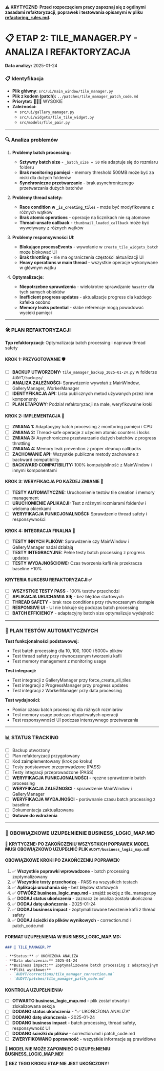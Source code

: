 **⚠️ KRYTYCZNE: Przed rozpoczęciem pracy zapoznaj się z ogólnymi zasadami refaktoryzacji, poprawek i testowania opisanymi w pliku [refactoring_rules.md](refactoring_rules.md).**

# 📋 ETAP 2: TILE_MANAGER.PY - ANALIZA I REFAKTORYZACJA

**Data analizy:** 2025-01-24

### 📋 Identyfikacja

- **Plik główny:** `src/ui/main_window/tile_manager.py`
- **Plik z kodem (patch):** `../patches/tile_manager_patch_code.md`
- **Priorytet:** 🔴🔴🔴 WYSOKIE
- **Zależności:**
  - `src/ui/gallery_manager.py`
  - `src/ui/widgets/file_tile_widget.py`
  - `src/models/file_pair.py`

---

### 🔍 Analiza problemów

1. **Problemy batch processing:**

   - **Sztywny batch size** - `_batch_size = 50` nie adaptuje się do rozmiaru folderu
   - **Brak monitoring pamięci** - memory threshold 500MB może być za niski dla dużych folderów
   - **Synchroniczne przetwarzanie** - brak asynchronicznego przetwarzania dużych batchów

2. **Problemy thread safety:**

   - **Race condition w `_is_creating_tiles`** - może być modyfikowane z różnych wątków
   - **Brak atomic operations** - operacje na licznikach nie są atomowe
   - **Thread-unsafe callback** - `thumbnail_loaded_callback` może być wywoływany z różnych wątków

3. **Problemy responsywności UI:**

   - **Blokujące processEvents** - wywołanie w `create_tile_widgets_batch` może blokować UI
   - **Brak throttling** - nie ma ograniczenia częstości aktualizacji UI
   - **Heavy operations w main thread** - wszystkie operacje wykonywane w głównym wątku

4. **Optymalizacje:**
   - **Niepotrzebne sprawdzenia** - wielokrotne sprawdzanie `hasattr` dla tych samych obiektów
   - **Inefficient progress updates** - aktualizacje progress dla każdego kafelka osobno
   - **Memory leaks potential** - słabe referencje mogą powodować wycieki pamięci

---

### 🛠️ PLAN REFAKTORYZACJI

**Typ refaktoryzacji:** Optymalizacja batch processing i naprawa thread safety

#### KROK 1: PRZYGOTOWANIE 🛡️

- [ ] **BACKUP UTWORZONY:** `tile_manager_backup_2025-01-24.py` w folderze `AUDYT/backups/`
- [ ] **ANALIZA ZALEŻNOŚCI:** Sprawdzenie wywołań z MainWindow, GalleryManager, WorkerManager
- [ ] **IDENTYFIKACJA API:** Lista publicznych metod używanych przez inne komponenty
- [ ] **PLAN ETAPOWY:** Podział refaktoryzacji na małe, weryfikowalne kroki

#### KROK 2: IMPLEMENTACJA 🔧

- [ ] **ZMIANA 1:** Adaptacyjny batch processing z monitoring pamięci i CPU
- [ ] **ZMIANA 2:** Thread-safe operacje z użyciem atomic counters i locks
- [ ] **ZMIANA 3:** Asynchroniczne przetwarzanie dużych batchów z progress throttling
- [ ] **ZMIANA 4:** Memory leak prevention z proper cleanup callbacks
- [ ] **ZACHOWANIE API:** Wszystkie publiczne metody zachowane z backward compatibility
- [ ] **BACKWARD COMPATIBILITY:** 100% kompatybilność z MainWindow i innymi komponentami

#### KROK 3: WERYFIKACJA PO KAŻDEJ ZMIANIE 🧪

- [ ] **TESTY AUTOMATYCZNE:** Uruchomienie testów tile creation i memory management
- [ ] **URUCHOMIENIE APLIKACJI:** Test z różnymi rozmiarami folderów i wieloma okienkami
- [ ] **WERYFIKACJA FUNKCJONALNOŚCI:** Sprawdzenie thread safety i responsywności

#### KROK 4: INTEGRACJA FINALNA 🔗

- [ ] **TESTY INNYCH PLIKÓW:** Sprawdzenie czy MainWindow i GalleryManager nadal działają
- [ ] **TESTY INTEGRACYJNE:** Pełne testy batch processing z progress updates
- [ ] **TESTY WYDAJNOŚCIOWE:** Czas tworzenia kafli nie przekracza baseline +10%

#### KRYTERIA SUKCESU REFAKTORYZACJI ✅

- [ ] **WSZYSTKIE TESTY PASS** - 100% testów przechodzi
- [ ] **APLIKACJA URUCHAMIA SIĘ** - bez błędów startowych
- [ ] **THREAD SAFETY** - brak race conditions przy równoczesnym dostępie
- [ ] **RESPONSIVE UI** - UI nie blokuje się podczas batch processing
- [ ] **BATCH EFFICIENCY** - adaptacyjny batch size optymalizuje wydajność

---

### 🧪 PLAN TESTÓW AUTOMATYCZNYCH

**Test funkcjonalności podstawowej:**

- Test batch processing dla 10, 100, 1000 i 5000+ plików
- Test thread safety przy równoczesnym tworzeniu kafli
- Test memory management z monitoring usage

**Test integracji:**

- Test integracji z GalleryManager przy force_create_all_tiles
- Test integracji z ProgressManager przy progress updates
- Test integracji z WorkerManager przy data processing

**Test wydajności:**

- Pomiar czasu batch processing dla różnych rozmiarów
- Test memory usage podczas długotrwałych operacji
- Test responsywności UI podczas intensywnego przetwarzania

---

### 📊 STATUS TRACKING

- [ ] Backup utworzony
- [ ] Plan refaktoryzacji przygotowany
- [ ] Kod zaimplementowany (krok po kroku)
- [ ] Testy podstawowe przeprowadzone (PASS)
- [ ] Testy integracji przeprowadzone (PASS)
- [ ] **WERYFIKACJA FUNKCJONALNOŚCI** - ręczne sprawdzenie batch processing
- [ ] **WERYFIKACJA ZALEŻNOŚCI** - sprawdzenie MainWindow i GalleryManager
- [ ] **WERYFIKACJA WYDAJNOŚCI** - porównanie czasu batch processing z baseline
- [ ] Dokumentacja zaktualizowana
- [ ] **Gotowe do wdrożenia**

---

### 🚨 OBOWIĄZKOWE UZUPEŁNIENIE BUSINESS_LOGIC_MAP.MD

**🚨 KRYTYCZNE: PO ZAKOŃCZENIU WSZYSTKICH POPRAWEK MODEL MUSI OBOWIĄZKOWO UZUPEŁNIĆ PLIK `AUDYT/business_logic_map.md`!**

#### OBOWIĄZKOWE KROKI PO ZAKOŃCZENIU POPRAWEK:

1. ✅ **Wszystkie poprawki wprowadzone** - batch processing zoptymalizowany
2. ✅ **Wszystkie testy przechodzą** - PASS na wszystkich testach
3. ✅ **Aplikacja uruchamia się** - bez błędów startowych
4. ✅ **OTWÓRZ business_logic_map.md** - znajdź sekcję z tile_manager.py
5. ✅ **DODAJ status ukończenia** - zaznacz że analiza została ukończona
6. ✅ **DODAJ datę ukończenia** - 2025-01-24
7. ✅ **DODAJ business impact** - zoptymalizowane tworzenie kafli z thread safety
8. ✅ **DODAJ ścieżki do plików wynikowych** - correction.md i patch_code.md

#### FORMAT UZUPEŁNIENIA W BUSINESS_LOGIC_MAP.MD:

```markdown
### 📄 TILE_MANAGER.PY

- **Status:** ✅ UKOŃCZONA ANALIZA
- **Data ukończenia:** 2025-01-24
- **Business impact:** Zoptymalizowane batch processing z adaptacyjnym rozmiarem, thread safety, monitoring pamięci, responsywność UI podczas tworzenia kafli
- **Pliki wynikowe:**
  - `AUDYT/corrections/tile_manager_correction.md`
  - `AUDYT/patches/tile_manager_patch_code.md`
```

#### KONTROLA UZUPEŁNIENIA:

- [ ] **OTWARTO business_logic_map.md** - plik został otwarty i zlokalizowana sekcja
- [ ] **DODANO status ukończenia** - "✅ UKOŃCZONA ANALIZA"
- [ ] **DODANO datę ukończenia** - 2025-01-24
- [ ] **DODANO business impact** - batch processing, thread safety, responsywność UI
- [ ] **DODANO ścieżki do plików** - correction.md i patch_code.md
- [ ] **ZWERYFIKOWANO poprawność** - wszystkie informacje są prawidłowe

**🚨 MODEL NIE MOŻE ZAPOMNIEĆ O UZUPEŁNIENIU BUSINESS_LOGIC_MAP.MD!**

**🚨 BEZ TEGO KROKU ETAP NIE JEST UKOŃCZONY!**
